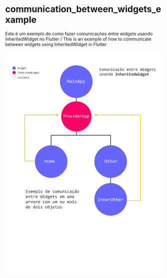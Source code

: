 # communication_between_widgets_example
Este é um exemplo de como fazer comunicações entre widgets usando InheritedWidget no Flutter / This is an example of how to communicate between widgets using InheritedWidget in Flutter

![alt text](https://github.com/andrei-coelho/communication_between_widgets_example/blob/master/widgets_diagrama.jpg?raw=true)